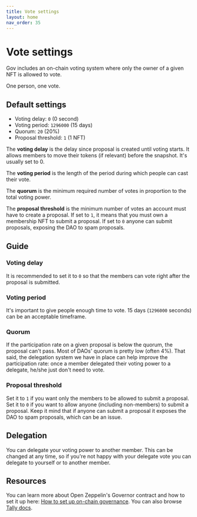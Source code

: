 ```yaml
---
title: Vote settings
layout: home
nav_order: 35
---
```


# Vote settings

Gov includes an on-chain voting system where only the owner of a given NFT is allowed to vote. 

One person, one vote.

## Default settings

- Voting delay: `0` (0 second)
- Voting period: `1296000` (15 days)
- Quorum: `20` (20%)
- Proposal threshold: `1` (1 NFT)

The **voting delay** is the delay since proposal is created until voting starts. It allows members to move their tokens (if relevant) before the snapshot. It's usually set to 0.

The **voting period** is the length of the period during which people can cast their vote.

The **quorum** is the minimum required number of votes in proportion to the total voting power. 

The **proposal threshold** is the minimum number of votes an account must have to create a proposal. If set to `1`, it means that you must own a membership NFT to submit a proposal. If set to `0` anyone can submit proposals, exposing the DAO to spam proposals. 

## Guide

### Voting delay

It is recommended to set it to `0` so that the members can vote right after the proposal is submitted.

### Voting period

It's important to give people enough time to vote. 15 days (`1296000` seconds) can be an acceptable timeframe. 

### Quorum

If the participation rate on a given proposal is below the quorum, the proposal can't pass. Most of DAOs' quorum is pretty low (often 4%). That said, the delegation system we have in place can help improve the participation rate: once a member delegated their voting power to a delegate, he/she just don't need to vote.

### Proposal threshold

Set it to `1` if you want only the members to be allowed to submit a proposal. Set it to `0` if you want to allow anyone (including non-members) to submit a proposal. Keep it mind that if anyone can submit a proposal it exposes the DAO to spam proposals, which can be an issue. 

## Delegation

You can delegate your voting power to another member. This can be changed at any time, so if you're not happy with your delegate vote you can delegate to yourself or to another member.

## Resources

You can learn more about Open Zeppelin's Governor contract and how to set it up here: [How to set up on-chain governance](https://docs.openzeppelin.com/contracts/4.x/governance). You can also browse [Tally docs](https://docs.tally.xyz/user-guides/deploying-daos/deploy-a-dao-with-token-voting). 
